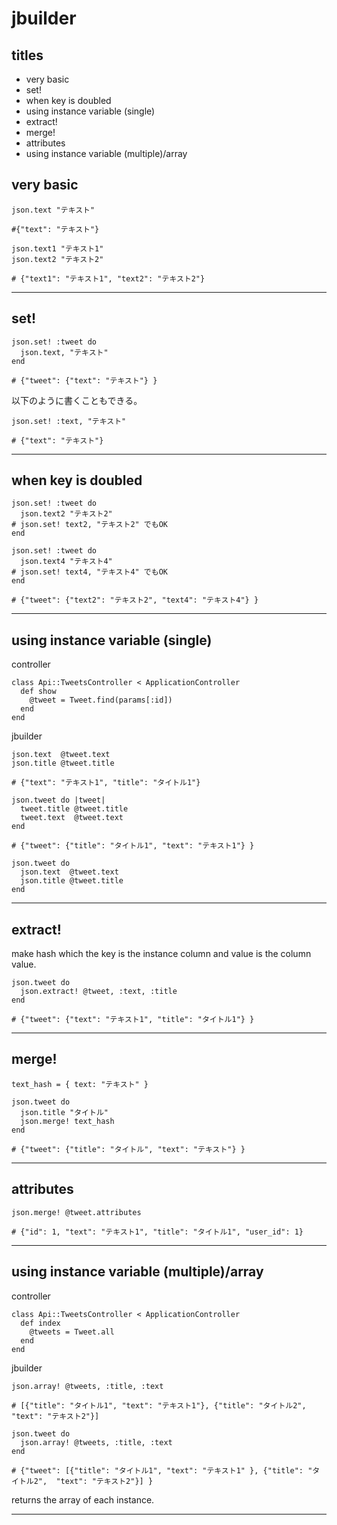 # jbuilder



## titles
* very basic
* set!
* when key is doubled
* using instance variable (single)
* extract!
* merge!
* attributes
* using instance variable (multiple)/array




## very basic
```
json.text "テキスト"

#{"text": "テキスト"}
```
```
json.text1 "テキスト1"
json.text2 "テキスト2"

# {"text1": "テキスト1", "text2": "テキスト2"}
```



***



## set!
```
json.set! :tweet do
  json.text, "テキスト"
end

# {"tweet": {"text": "テキスト"} }
```
以下のように書くこともできる。  
```
json.set! :text, "テキスト"

# {"text": "テキスト"}
```



***



## when key is doubled
```
json.set! :tweet do
  json.text2 "テキスト2"
# json.set! text2, "テキスト2" でもOK
end

json.set! :tweet do
  json.text4 "テキスト4"
# json.set! text4, "テキスト4" でもOK
end

# {"tweet": {"text2": "テキスト2", "text4": "テキスト4"} }
```



***



## using instance variable (single)
controller
```
class Api::TweetsController < ApplicationController
  def show
    @tweet = Tweet.find(params[:id])
  end
end

```
jbuilder
```
json.text  @tweet.text
json.title @tweet.title

# {"text": "テキスト1", "title": "タイトル1"}
```
```
json.tweet do |tweet|
  tweet.title @tweet.title
  tweet.text  @tweet.text
end

# {"tweet": {"title": "タイトル1", "text": "テキスト1"} }
```
```
json.tweet do
  json.text  @tweet.text
  json.title @tweet.title
end
```



***



## extract!
make hash which the key is the instance column and value is the column value.
```
json.tweet do
  json.extract! @tweet, :text, :title
end

# {"tweet": {"text": "テキスト1", "title": "タイトル1"} }
```



***



## merge!
```
text_hash = { text: "テキスト" }

json.tweet do
  json.title "タイトル"
  json.merge! text_hash
end

# {"tweet": {"title": "タイトル", "text": "テキスト"} }
```



***



## attributes
```
json.merge! @tweet.attributes

# {"id": 1, "text": "テキスト1", "title": "タイトル1", "user_id": 1}
```



***



## using instance variable (multiple)/array
controller
```
class Api::TweetsController < ApplicationController
  def index
    @tweets = Tweet.all
  end
end
```
jbuilder
```
json.array! @tweets, :title, :text

# [{"title": "タイトル1", "text": "テキスト1"}, {"title": "タイトル2", "text": "テキスト2"}]

```
```
json.tweet do
  json.array! @tweets, :title, :text
end

# {"tweet": [{"title": "タイトル1", "text": "テキスト1" }, {"title": "タイトル2",  "text": "テキスト2"}] }
```
returns the array of each instance.



***



